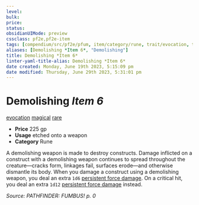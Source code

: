 ```yaml
---
level:
bulk:
price:
status:
obsidianUIMode: preview
cssclass: pf2e,pf2e-item
tags: [compendium/src/pf2e/pfum, item/category/rune, trait/evocation, trait/magical, trait/rare]
aliases: [Demolishing *Item 6*, "Demolishing"]
title: Demolishing *Item 6*
linter-yaml-title-alias: Demolishing *Item 6*
date created: Monday, June 19th 2023, 5:15:09 pm
date modified: Thursday, June 29th 2023, 5:31:01 pm
---
```


# Demolishing *Item 6*

[evocation](rules/traits/evocation.md) [magical](rules/traits/magical.md) [rare](rules/traits/rare.md)  

- **Price** 225 gp
- **Usage** etched onto a weapon
- **Category** Rune

A demolishing weapon is made to destroy constructs. Damage inflicted on a construct with a demolishing weapon continues to spread throughout the creature—cracks form, linkages fail, surfaces erode—and otherwise dismantle its body. When you damage a construct using a demolishing weapon, you deal an extra `1d6` [persistent force damage](rules/conditions.md#Persistent%20Damage). On a critical hit, you deal an extra `1d12` [persistent force damage](rules/conditions.md#Persistent%20Damage) instead.

*Source: PATHFINDER: FUMBUS! p. 0*
